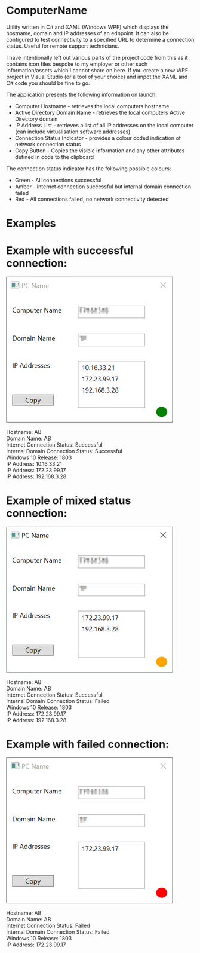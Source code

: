 # ComputerName
Utility written in C# and XAML (Windows WPF) which displays the hostname, domain and IP addresses of an ednpoint. It can also be configured to test connectivity to a specified URL to determine a connection status. Useful for remote support technicians.

I have intentionally left out various parts of the project code from this as it contains icon files bespoke to my employer or other such information/assets which I cannot share on here. If you create a new WPF project in Visual Studio (or a tool of your choice) and impot the XAML and C# code you should be fine to go.

The application presents the following information on launch:

* Computer Hostname - retrieves the local computers hostname
* Active Directory Domain Name - retrieves the local computers Active Directory domain
* IP Address List - retrieves a list of all IP addresses on the local computer (can include virtualisation software addresses)
* Connection Status Indicator - provides a colour coded indication of network connection status
* Copy Button - Copies the visible information and any other attributes defined in code to the clipboard

The connection status indicator has the following possible colours:

* Green - All connections successful
* Amber - Internet connection successful but internal domain connection failed
* Red - All connections failed, no network connectivity detected

# Examples
# Example with successful connection:

![alt text](https://raw.githubusercontent.com/bytesizedalex/ComputerName/master/Example%20Screenshots/Success.png "Example with successful connection")

Hostname: AB  
Domain Name: AB  
Internet Connection Status: Successful  
Internal Domain Connection Status: Successful  
Windows 10 Release: 1803  
IP Address: 10.16.33.21  
IP Address: 172.23.99.17  
IP Address: 192.168.3.28  

# Example of mixed status connection:

![alt text](https://raw.githubusercontent.com/bytesizedalex/ComputerName/master/Example%20Screenshots/Partial.png "Example with mixed status connection")

Hostname: AB  
Domain Name: AB  
Internet Connection Status: Successful  
Internal Domain Connection Status: Failed  
Windows 10 Release: 1803  
IP Address: 172.23.99.17  
IP Address: 192.168.3.28  

# Example with failed connection:

![alt text](https://raw.githubusercontent.com/bytesizedalex/ComputerName/master/Example%20Screenshots/Failed.png "Example with failed connection")

Hostname: AB  
Domain Name: AB  
Internet Connection Status: Failed  
Internal Domain Connection Status: Failed  
Windows 10 Release: 1803  
IP Address: 172.23.99.17  
